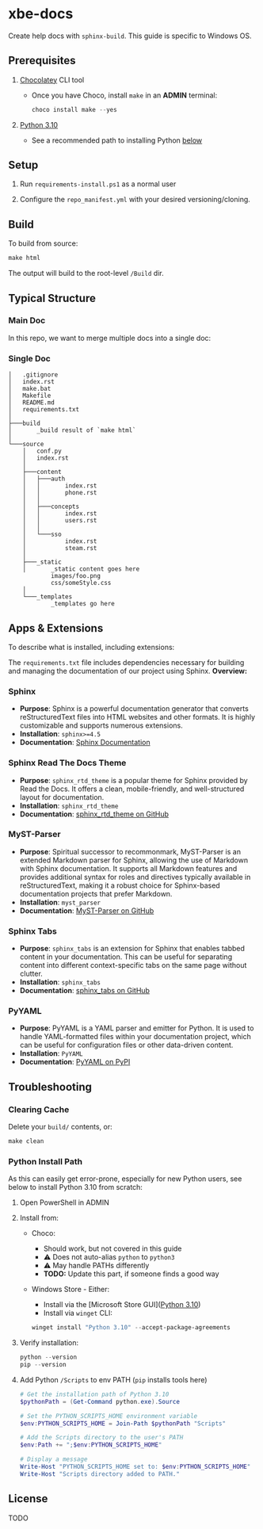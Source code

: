 # xbe-docs

Create help docs with `sphinx-build`. This guide is specific to Windows OS.

## Prerequisites

1. [Chocolatey](https://chocolatey.org/) CLI tool
	- Once you have Choco, install `make` in an **ADMIN** terminal:
		```powershell
		choco install make --yes
		```

2. [Python 3.10](https://apps.microsoft.com/detail/9pjpw5ldxlz5)
	- See a recommended path to installing Python [below](#python-install-path)

## Setup

1. Run `requirements-install.ps1` as a normal user

2. Configure the `repo_manifest.yml` with your desired versioning/cloning.

## Build

To build from source:

```powershell
make html
```

The output will build to the root-level `/Build` dir.

## Typical Structure

### Main Doc

In this repo, we want to merge multiple docs into a single doc:

### Single Doc

```
│   .gitignore
│   index.rst
│   make.bat
│   Makefile
│   README.md
│   requirements.txt
│
├───build
│       _build result of `make html`
│
└───source
    │   conf.py
    │   index.rst
    │
    ├───content
    │   ├───auth
    │   │       index.rst
    │   │       phone.rst
    │   │
    │   ├───concepts
    │   │       index.rst
    │   │       users.rst
    │   │
    │   └───sso
    │           index.rst
    │           steam.rst
    │
    ├───_static
    │       _static content goes here
			images/foo.png
			css/someStyle.css
    │
    └───_templates
            _templates go here
```

## Apps & Extensions

To describe what is installed, including extensions:

The `requirements.txt` file includes dependencies necessary for building and managing the documentation of our project using Sphinx. **Overview:**

### Sphinx

- **Purpose**: Sphinx is a powerful documentation generator that converts reStructuredText files into HTML websites and other formats. It is highly customizable and supports numerous extensions.
- **Installation**: `sphinx>=4.5`
- **Documentation**: [Sphinx Documentation](https://www.sphinx-doc.org/en/master/)

### Sphinx Read The Docs Theme

- **Purpose**: `sphinx_rtd_theme` is a popular theme for Sphinx provided by Read the Docs. It offers a clean, mobile-friendly, and well-structured layout for documentation.
- **Installation**: `sphinx_rtd_theme`
- **Documentation**: [sphinx_rtd_theme on GitHub](https://github.com/readthedocs/sphinx_rtd_theme)

### MyST-Parser

- **Purpose**: Spiritual successor to recommonmark, MyST-Parser is an extended Markdown parser for Sphinx, allowing the use of Markdown with Sphinx documentation. It supports all Markdown features and provides additional syntax for roles and directives typically available in reStructuredText, making it a robust choice for Sphinx-based documentation projects that prefer Markdown.
- **Installation**: `myst_parser`
- **Documentation**: [MyST-Parser on GitHub](https://github.com/executablebooks/MyST-Parser)

### Sphinx Tabs

- **Purpose**: `sphinx_tabs` is an extension for Sphinx that enables tabbed content in your documentation. This can be useful for separating content into different context-specific tabs on the same page without clutter.
- **Installation**: `sphinx_tabs`
- **Documentation**: [sphinx_tabs on GitHub](https://github.com/djungelorm/sphinx-tabs)

### PyYAML

- **Purpose**: PyYAML is a YAML parser and emitter for Python. It is used to handle YAML-formatted files within your documentation project, which can be useful for configuration files or other data-driven content.
- **Installation**: `PyYAML`
- **Documentation**: [PyYAML on PyPI](https://pypi.org/project/PyYAML/)

## Troubleshooting

### Clearing Cache

Delete your `build/` contents, or:

```powershell
make clean
```

### Python Install Path

As this can easily get error-prone, especially for new Python users, see below to install Python 3.10 from scratch:

1. Open PowerShell in ADMIN
2. Install from:
	- Choco:
		- Should work, but not covered in this guide
		- ⚠️ Does not auto-alias `python` to `python3`
		- ⚠️ May handle PATHs differently
		- **TODO:** Update this part, if someone finds a good way
		
	- Windows Store - Either:
		- Install via the [Microsoft Store GUI]([Python 3.10](https://apps.microsoft.com/detail/9pjpw5ldxlz5))
		- Install via `winget` CLI:
		```powershell
		winget install "Python 3.10" --accept-package-agreements
		```
	
3. Verify installation:
	```powershell
	python --version
	pip --version
	```
	
4. Add Python `/Scripts` to env PATH (`pip` installs tools here)
	```powershell
	# Get the installation path of Python 3.10
	$pythonPath = (Get-Command python.exe).Source

	# Set the PYTHON_SCRIPTS_HOME environment variable
	$env:PYTHON_SCRIPTS_HOME = Join-Path $pythonPath "Scripts"

	# Add the Scripts directory to the user's PATH
	$env:Path += ";$env:PYTHON_SCRIPTS_HOME"

	# Display a message
	Write-Host "PYTHON_SCRIPTS_HOME set to: $env:PYTHON_SCRIPTS_HOME"
	Write-Host "Scripts directory added to PATH."
	```

## License

TODO

